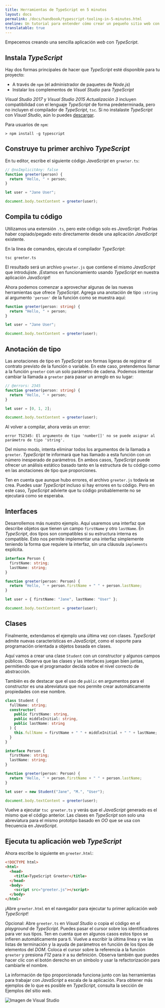 ```yaml
---
title: Herramientas de TypeScript en 5 minutos
layout: docs
permalink: /docs/handbook/typescript-tooling-in-5-minutes.html
oneline: Un tutorial para entender cómo crear un pequeño sitio web con TypeScript
translatable: true
---
```


Empecemos creando una sencilla aplicación *web* con *TypeScript*.

## Instala *TypeScript*

Hay dos formas principales de hacer que *TypeScript* esté disponible para tu proyecto:

- A través de `npm` (el administrador de paquetes de *Node.js*)
- Instalar los complementos de *Visual Studio* para *TypeScript*

*Visual Studio 2017* y *Visual Studio 2015 Actualización 3* incluyen compatibilidad con el lenguaje *TypeScript* de forma predeterminada, pero no incluyen el compilador de *TypeScript*, `tsc`.
Si no instalaste *TypeScript* con *Visual Studio*, aún lo puedes [descargar](/download).

Para usuarios de `npm`:

```shell
> npm install -g typescript
```

## Construye tu primer archivo *TypeScript*

En tu editor, escribe el siguiente código *JavaScript* en `greeter.ts`:

```ts twoslash
// @noImplicitAny: false
function greeter(person) {
  return "Hello, " + person;
}

let user = "Jane User";

document.body.textContent = greeter(user);
```

## Compila tu código

Utilizamos una extensión `.ts`, pero este código solo es *JavaScript*.
Podrías haber copiado/pegado esto directamente desde una aplicación *JavaScript* existente.

En la línea de comandos, ejecuta el compilador *TypeScript*:

```shell
tsc greeter.ts
```

El resultado será un archivo `greeter.js` que contiene el mismo *JavaScript* que introdujiste.
¡Estamos en funcionamiento usando *TypeScript* en nuestra aplicación *JavaScript*!

Ahora podemos comenzar a aprovechar algunas de las nuevas herramientas que ofrece *TypeScript*.
Agrega una anotación de tipo `:string` al argumento `'person'` de la función como se muestra aquí:

```ts twoslash
function greeter(person: string) {
  return "Hello, " + person;
}

let user = "Jane User";

document.body.textContent = greeter(user);
```

## Anotación de tipo

Las anotaciones de tipo en *TypeScript* son formas ligeras de registrar el contrato previsto de la función o variable.
En este caso, pretendemos llamar a la función `greeter` con un solo parámetro de cadena.
Podemos intentar cambiar la llamada a `greeter` para pasar un arreglo en su lugar:

```ts twoslash
// @errors: 2345
function greeter(person: string) {
  return "Hello, " + person;
}

let user = [0, 1, 2];

document.body.textContent = greeter(user);
```

Al volver a compilar, ahora verás un error:

```shell
error TS2345: El argumento de tipo 'number[]' no se puede asignar al parámetro de tipo 'string'.
```

Del mismo modo, intenta eliminar todos los argumentos de la llamada a `greeter`.
*TypeScript* te informará que has llamado a esta función con un número inesperado de parámetros.
En ambos casos, *TypeScript* puede ofrecer un análisis estático basado tanto en la estructura de tu código como en las anotaciones de tipo que proporciones.

Ten en cuenta que aunque hubo errores, el archivo `greeter.js` todavía se crea.
Puedes usar *TypeScript* incluso si hay errores en tu código. Pero en este caso, *TypeScript* advierte que tu código probablemente no se ejecutará como se esperaba.

## Interfaces

Desarrollemos más nuestro ejemplo. Aquí usaremos una interfaz que describe objetos que tienen un campo `firstName` y otro `lastName`.
En *TypeScript*, dos tipos son compatibles si su estructura interna es compatible.
Esto nos permite implementar una interfaz simplemente teniendo la forma que requiere la interfaz, sin una cláusula `implements` explícita.

```ts twoslash
interface Person {
  firstName: string;
  lastName: string;
}

function greeter(person: Person) {
  return "Hello, " + person.firstName + " " + person.lastName;
}

let user = { firstName: "Jane", lastName: "User" };

document.body.textContent = greeter(user);
```

## Clases

Finalmente, extendamos el ejemplo una última vez con clases.
*TypeScript* admite nuevas características en *JavaScript*, como el soporte para programación orientada a objetos basada en clases.

Aquí vamos a crear una clase `Student` con un constructor y algunos campos públicos.
Observa que las clases y las interfaces juegan bien juntas, permitiendo que el programador decida sobre el nivel correcto de abstracción.

También es de destacar que el uso de `public` en argumentos para el constructor es una abreviatura que nos permite crear automáticamente propiedades con ese nombre.

```ts twoslash
class Student {
  fullName: string;
  constructor(
    public firstName: string,
    public middleInitial: string,
    public lastName: string
  ) {
    this.fullName = firstName + " " + middleInitial + " " + lastName;
  }
}

interface Person {
  firstName: string;
  lastName: string;
}

function greeter(person: Person) {
  return "Hello, " + person.firstName + " " + person.lastName;
}

let user = new Student("Jane", "M.", "User");

document.body.textContent = greeter(user);
```

Vuelve a ejecutar `tsc greeter.ts` y verás que el *JavaScript* generado es el mismo que el código anterior.
Las clases en *TypeScript* son solo una abreviatura para el mismo prototipo basado en *OO* que se usa con frecuencia en *JavaScript*.

## Ejecuta tu aplicación web *TypeScript*

Ahora escribe lo siguiente en `greeter.html`:

```html
<!DOCTYPE html>
<html>
  <head>
    <title>TypeScript Greeter</title>
  </head>
  <body>
    <script src="greeter.js"></script>
  </body>
</html>
```

¡Abre `greeter.html` en el navegador para ejecutar tu primer aplicación *web TypeScript*!

Opcional: Abre `greeter.ts` en *Visual Studio* o copia el código en el *playground* de *TypeScript*.
Puedes pasar el cursor sobre los identificadores para ver sus tipos.
Ten en cuenta que en algunos casos estos tipos se infieren automáticamente para ti.
Vuelve a escribir la última línea y ve las listas de terminación y la ayuda de parámetros en función de los tipos de elementos del *DOM*.
Coloca el cursor sobre la referencia a la función `greeter` y presiona *F12* para ir a su definición.
Observa también que puedes hacer clic con el botón derecho en un símbolo y usar la refactorización para cambiarle el nombre.

La información de tipo proporcionada funciona junto con las herramientas para trabajar con *JavaScript* a escala de la aplicación.
Para obtener más ejemplos de lo que es posible en *TypeScript*, consulta la sección de Ejemplos del sitio *web*.

![Imagen de Visual Studio](/images/docs/greet_person.png)
